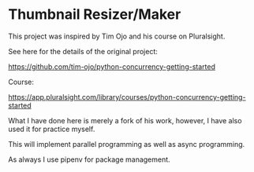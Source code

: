 # Thumbnail Resizer/Maker

This project was inspired by Tim Ojo and his course on Pluralsight.

See here for the details of the original project:

https://github.com/tim-ojo/python-concurrency-getting-started

Course:

https://app.pluralsight.com/library/courses/python-concurrency-getting-started


What I have done here is merely a fork of his work,
however, I have also used it for practice myself.

This will implement parallel programming as well as async programming.

As always I use pipenv for package management.